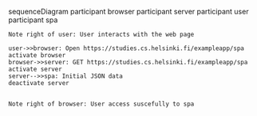 sequenceDiagram
    participant browser
    participant server
    participant user
    participant spa

    Note right of user: User interacts with the web page

    user->>browser: Open https://studies.cs.helsinki.fi/exampleapp/spa
    activate browser
    browser->>server: GET https://studies.cs.helsinki.fi/exampleapp/spa
    activate server
    server-->>spa: Initial JSON data
    deactivate server


    Note right of browser: User access suscefully to spa